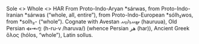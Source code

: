 Sole <> Whole <> HAR
From Proto-Indo-Aryan *sárwas, from Proto-Indo-Iranian *sárwas (“whole, all, entire”), from Proto-Indo-European *sólh₂wos, from *solh₂- (“whole”). Cognate with Avestan 𐬵𐬀𐬎𐬭𐬎𐬎𐬀‎ (hauruua), Old Persian 𐏃𐎽𐎺 (h-ru-v /haruva/) (whence Persian هر‎ (har)), Ancient Greek ὅλος (hólos, “whole”), Latin sollus. 